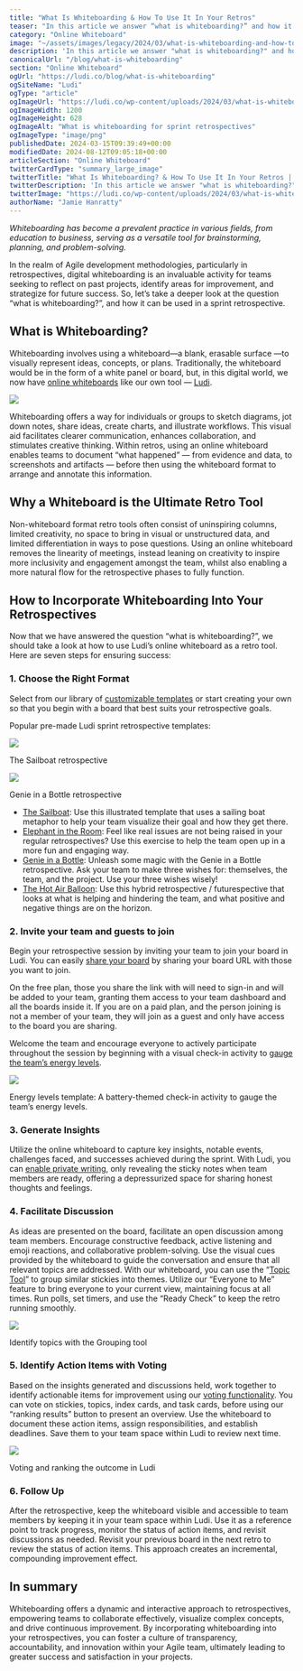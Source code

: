 ```yaml
---
title: "What Is Whiteboarding & How To Use It In Your Retros"
teaser: "In this article we answer “what is whiteboarding?” and how it can be used in a sprint retrospective."
category: "Online Whiteboard"
image: "~/assets/images/legacy/2024/03/what-is-whiteboarding-and-how-to-use-it-in-retros.png"
description: 'In this article we answer "what is whiteboarding?" and how it can be used in a sprint retrospective.'
canonicalUrl: "/blog/what-is-whiteboarding"
section: "Online Whiteboard"
ogUrl: "https://ludi.co/blog/what-is-whiteboarding"
ogSiteName: "Ludi"
ogType: "article"
ogImageUrl: "https://ludi.co/wp-content/uploads/2024/03/what-is-whiteboarding-and-how-to-use-it-in-retros.png"
ogImageWidth: 1200
ogImageHeight: 628
ogImageAlt: "What is whiteboarding for sprint retrospectives"
ogImageType: "image/png"
publishedDate: 2024-03-15T09:39:49+00:00
modifiedDate: 2024-08-12T09:05:18+00:00
articleSection: "Online Whiteboard"
twitterCardType: "summary_large_image"
twitterTitle: "What Is Whiteboarding? & How To Use It In Your Retros | Ludi"
twitterDescription: 'In this article we answer "what is whiteboarding?" and how it can be used in a sprint retrospective.'
twitterImage: "https://ludi.co/wp-content/uploads/2024/03/what-is-whiteboarding-and-how-to-use-it-in-retros.png"
authorName: "Jamie Hanratty"
---
```


*Whiteboarding has become a prevalent practice in various fields, from education to business, serving as a versatile tool for brainstorming, planning, and problem-solving.* 

In the realm of Agile development methodologies, particularly in retrospectives, digital whiteboarding is an invaluable activity for teams seeking to reflect on past projects, identify areas for improvement, and strategize for future success. So, let’s take a deeper look at the question “what is whiteboarding?”, and how it can be used in a sprint retrospective.

## What is Whiteboarding?

Whiteboarding involves using a whiteboard—a blank, erasable surface —to visually represent ideas, concepts, or plans. Traditionally, the whiteboard would be in the form of a white panel or board, but, in this digital world, we now have [online whiteboards](/online-whiteboard) like our own tool — [Ludi](/). 

![](../../assets/images/legacy/2024/03/What-is-whiteboarding-1-1024x679.png)

Whiteboarding offers a way for individuals or groups to sketch diagrams, jot down notes, share ideas, create charts, and illustrate workflows. This visual aid facilitates clearer communication, enhances collaboration, and stimulates creative thinking. Within retros, using an online whiteboard enables teams to document “what happened” — from evidence and data, to screenshots and artifacts — before then using the whiteboard format to arrange and annotate this information.

## Why a Whiteboard is the Ultimate Retro Tool

Non-whiteboard format retro tools often consist of uninspiring columns, limited creativity, no space to bring in visual or unstructured data, and limited differentiation in ways to pose questions. Using an online whiteboard removes the linearity of meetings, instead leaning on creativity to inspire more inclusivity and engagement amongst the team, whilst also enabling a more natural flow for the retrospective phases to fully function. 

## How to Incorporate Whiteboarding Into Your Retrospectives

Now that we have answered the question “what is whiteboarding?”, we should take a look at how to use Ludi’s online whiteboard as a retro tool. Here are seven steps for ensuring success:

### 1\. Choose the Right Format

Select from our library of [customizable templates](/templates) or start creating your own so that you begin with a board that best suits your retrospective goals.

Popular pre-made Ludi sprint retrospective templates:

[![](../../assets/images/legacy/2024/03/Sailboat-free-retro-template-1024x679.png)](/templates/the-sailboat-retrospective)

The Sailboat retrospective

[![](../../assets/images/legacy/2024/03/Genie-in-a-bottle-retro-template-1024x679.png)](/templates/genie-in-a-bottle-retrospective)

Genie in a Bottle retrospective

- [The Sailboat](/templates/the-sailboat-retrospective): Use this illustrated template that uses a sailing boat metaphor to help your team visualize their goal and how they get there.
- [Elephant in the Room](/templates/elephant-in-the-room): Feel like real issues are not being raised in your regular retrospectives? Use this exercise to help the team open up in a more fun and engaging way.
- [Genie in a Bottle](/templates/genie-in-a-bottle-retrospective): Unleash some magic with the Genie in a Bottle retrospective. Ask your team to make three wishes for: themselves, the team, and the project. Use your three wishes wisely!
- [The Hot Air Balloon](/templates/the-hot-air-balloon-retrospective): Use this hybrid retrospective / futurespective that looks at what is helping and hindering the team, and what positive and negative things are on the horizon.

### 2\. Invite your team and guests to join

Begin your retrospective session by inviting your team to join your board in Ludi. You can easily [share your board](https://docs.metroretro.io/on-the-board/share-your-board) by sharing your board URL with those you want to join. 

On the free plan, those you share the link with will need to sign-in and will be added to your team, granting them access to your team dashboard and all the boards inside it. If you are on a paid plan, and the person joining is not a member of your team, they will join as a guest and only have access to the board you are sharing. 

Welcome the team and encourage everyone to actively participate throughout the session by beginning with a visual check-in activity to [gauge the team’s energy levels](/templates/energy-levels).

[![](../../assets/images/legacy/2024/03/Energy-level-check-in-retrospective-1024x679.png)](/templates/energy-levels)

Energy levels template: A battery-themed check-in activity to gauge the team’s energy levels.

### 3\. Generate Insights

Utilize the online whiteboard to capture key insights, notable events, challenges faced, and successes achieved during the sprint. With Ludi, you can [enable private writing](https://docs.metroretro.io/on-the-board/how-to-hide-and-reveal-sticky-notes), only revealing the sticky notes when team members are ready, offering a depressurized space for sharing honest thoughts and feelings.

### 4\. Facilitate Discussion

As ideas are presented on the board, facilitate an open discussion among team members. Encourage constructive feedback, active listening and emoji reactions, and collaborative problem-solving. Use the visual cues provided by the whiteboard to guide the conversation and ensure that all relevant topics are addressed. With our whiteboard, you can use the “[Topic Tool](https://docs.metroretro.io/boards/the-tools#topic-tool)” to group similar stickies into themes. Utilize our “Everyone to Me” feature to bring everyone to your current view, maintaining focus at all times. Run polls, set timers, and use the “Ready Check” to keep the retro running smoothly. 

![](../../assets/images/legacy/2024/03/Topic-grouping-1024x679.png)

Identify topics with the Grouping tool

### 5\. Identify Action Items with Voting

Based on the insights generated and discussions held, work together to identify actionable items for improvement using our [voting functionality](https://docs.metroretro.io/boards/the-tools#voting-tool). You can vote on stickies, topics, index cards, and task cards, before using our “ranking results” button to present an overview. Use the whiteboard to document these action items, assign responsibilities, and establish deadlines. Save them to your team space within Ludi to review next time.

![](../../assets/images/legacy/2024/03/Voting-1024x576.png)

Voting and ranking the outcome in Ludi

### 6\. Follow Up

After the retrospective, keep the whiteboard visible and accessible to team members by keeping it in your team space within Ludi. Use it as a reference point to track progress, monitor the status of action items, and revisit discussions as needed. Revisit your previous board in the next retro to review the status of action items. This approach creates an incremental, compounding improvement effect.

## In summary

Whiteboarding offers a dynamic and interactive approach to retrospectives, empowering teams to collaborate effectively, visualize complex concepts, and drive continuous improvement. By incorporating whiteboarding into your retrospectives, you can foster a culture of transparency, accountability, and innovation within your Agile team, ultimately leading to greater success and satisfaction in your projects.
